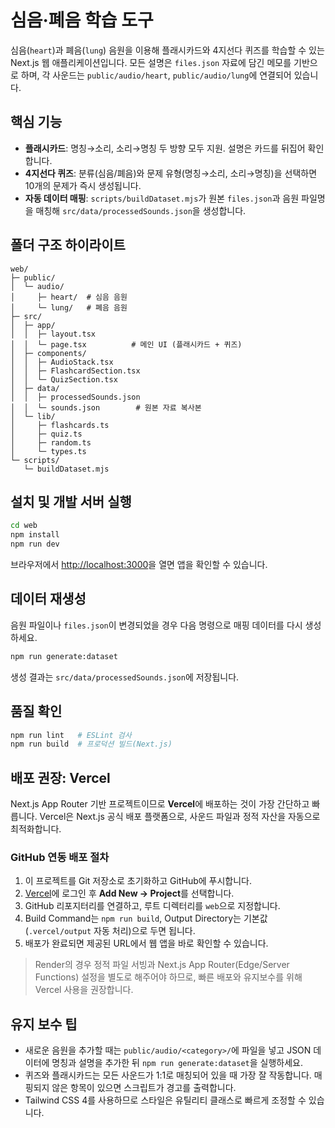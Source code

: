 # 심음·폐음 학습 도구

심음(`heart`)과 폐음(`lung`) 음원을 이용해 플래시카드와 4지선다 퀴즈를 학습할 수 있는 Next.js 웹 애플리케이션입니다. 모든 설명은 `files.json` 자료에 담긴 메모를 기반으로 하며, 각 사운드는 `public/audio/heart`, `public/audio/lung`에 연결되어 있습니다.

## 핵심 기능

- **플래시카드**: 명칭→소리, 소리→명칭 두 방향 모두 지원. 설명은 카드를 뒤집어 확인합니다.
- **4지선다 퀴즈**: 분류(심음/폐음)와 문제 유형(명칭→소리, 소리→명칭)을 선택하면 10개의 문제가 즉시 생성됩니다.
- **자동 데이터 매핑**: `scripts/buildDataset.mjs`가 원본 `files.json`과 음원 파일명을 매칭해 `src/data/processedSounds.json`을 생성합니다.

## 폴더 구조 하이라이트

```
web/
├─ public/
│  └─ audio/
│     ├─ heart/  # 심음 음원
│     └─ lung/   # 폐음 음원
├─ src/
│  ├─ app/
│  │  ├─ layout.tsx
│  │  └─ page.tsx          # 메인 UI (플래시카드 + 퀴즈)
│  ├─ components/
│  │  ├─ AudioStack.tsx
│  │  ├─ FlashcardSection.tsx
│  │  └─ QuizSection.tsx
│  ├─ data/
│  │  ├─ processedSounds.json
│  │  └─ sounds.json        # 원본 자료 복사본
│  └─ lib/
│     ├─ flashcards.ts
│     ├─ quiz.ts
│     ├─ random.ts
│     └─ types.ts
└─ scripts/
   └─ buildDataset.mjs
```

## 설치 및 개발 서버 실행

```bash
cd web
npm install
npm run dev
```

브라우저에서 [http://localhost:3000](http://localhost:3000)을 열면 앱을 확인할 수 있습니다.

## 데이터 재생성

음원 파일이나 `files.json`이 변경되었을 경우 다음 명령으로 매핑 데이터를 다시 생성하세요.

```bash
npm run generate:dataset
```

생성 결과는 `src/data/processedSounds.json`에 저장됩니다.

## 품질 확인

```bash
npm run lint   # ESLint 검사
npm run build  # 프로덕션 빌드(Next.js)
```

## 배포 권장: Vercel

Next.js App Router 기반 프로젝트이므로 **Vercel**에 배포하는 것이 가장 간단하고 빠릅니다. Vercel은 Next.js 공식 배포 플랫폼으로, 사운드 파일과 정적 자산을 자동으로 최적화합니다.

### GitHub 연동 배포 절차

1. 이 프로젝트를 Git 저장소로 초기화하고 GitHub에 푸시합니다.
2. [Vercel](https://vercel.com)에 로그인 후 **Add New → Project**를 선택합니다.
3. GitHub 리포지터리를 연결하고, 루트 디렉터리를 `web`으로 지정합니다.
4. Build Command는 `npm run build`, Output Directory는 기본값(`.vercel/output` 자동 처리)으로 두면 됩니다.
5. 배포가 완료되면 제공된 URL에서 웹 앱을 바로 확인할 수 있습니다.

> Render의 경우 정적 파일 서빙과 Next.js App Router(Edge/Server Functions) 설정을 별도로 해주어야 하므로, 빠른 배포와 유지보수를 위해 Vercel 사용을 권장합니다.

## 유지 보수 팁

- 새로운 음원을 추가할 때는 `public/audio/<category>/`에 파일을 넣고 JSON 데이터에 명칭과 설명을 추가한 뒤 `npm run generate:dataset`을 실행하세요.
- 퀴즈와 플래시카드는 모든 사운드가 1:1로 매칭되어 있을 때 가장 잘 작동합니다. 매핑되지 않은 항목이 있으면 스크립트가 경고를 출력합니다.
- Tailwind CSS 4를 사용하므로 스타일은 유틸리티 클래스로 빠르게 조정할 수 있습니다.

